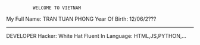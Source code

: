               WELCOME TO VIETNAM
My Full Name: TRAN TUAN PHONG
Year Of Birth: 12/06/2???
______________________________________
DEVELOPER
Hacker: White Hat
Fluent In Language: HTML,JS,PYTHON,...



